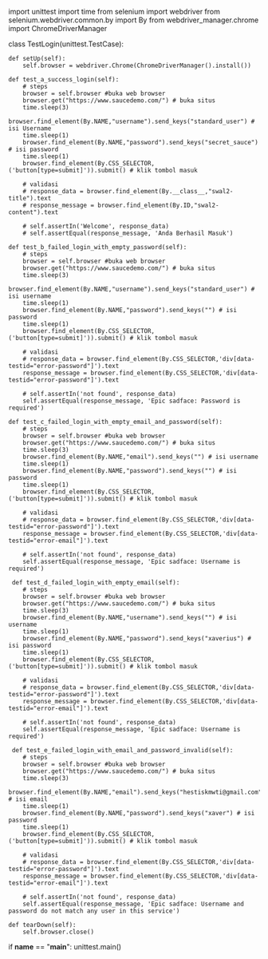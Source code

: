 import unittest
import time
from selenium import webdriver 
from selenium.webdriver.common.by import By
from webdriver_manager.chrome import ChromeDriverManager

class TestLogin(unittest.TestCase): 

    def setUp(self): 
        self.browser = webdriver.Chrome(ChromeDriverManager().install())
        
    def test_a_success_login(self): 
        # steps
        browser = self.browser #buka web browser
        browser.get("https://www.saucedemo.com/") # buka situs
        time.sleep(3)
        browser.find_element(By.NAME,"username").send_keys("standard_user") # isi Username
        time.sleep(1)
        browser.find_element(By.NAME,"password").send_keys("secret_sauce") # isi password
        time.sleep(1)
        browser.find_element(By.CSS_SELECTOR,('button[type=submit]')).submit() # klik tombol masuk

        # validasi
        # response_data = browser.find_element(By.__class__,"swal2-title").text
        # response_message = browser.find_element(By.ID,"swal2-content").text

        # self.assertIn('Welcome', response_data)
        # self.assertEqual(response_message, 'Anda Berhasil Masuk')

    def test_b_failed_login_with_empty_password(self): 
        # steps
        browser = self.browser #buka web browser
        browser.get("https://www.saucedemo.com/") # buka situs
        time.sleep(3)
        browser.find_element(By.NAME,"username").send_keys("standard_user") # isi username
        time.sleep(1)
        browser.find_element(By.NAME,"password").send_keys("") # isi password
        time.sleep(1)
        browser.find_element(By.CSS_SELECTOR,('button[type=submit]')).submit() # klik tombol masuk

        # validasi
        # response_data = browser.find_element(By.CSS_SELECTOR,'div[data-testid="error-password"]').text
        response_message = browser.find_element(By.CSS_SELECTOR,'div[data-testid="error-password"]').text

        # self.assertIn('not found', response_data)
        self.assertEqual(response_message, 'Epic sadface: Password is required')

    def test_c_failed_login_with_empty_email_and_password(self): 
        # steps
        browser = self.browser #buka web browser
        browser.get("https://www.saucedemo.com/") # buka situs
        time.sleep(3)
        browser.find_element(By.NAME,"email").send_keys("") # isi username
        time.sleep(1)
        browser.find_element(By.NAME,"password").send_keys("") # isi password
        time.sleep(1)
        browser.find_element(By.CSS_SELECTOR,('button[type=submit]')).submit() # klik tombol masuk

        # validasi
        # response_data = browser.find_element(By.CSS_SELECTOR,'div[data-testid="error-password"]').text
        response_message = browser.find_element(By.CSS_SELECTOR,'div[data-testid="error-email"]').text

        # self.assertIn('not found', response_data)
        self.assertEqual(response_message, 'Epic sadface: Username is required')
        
     def test_d_failed_login_with_empty_email(self): 
        # steps
        browser = self.browser #buka web browser
        browser.get("https://www.saucedemo.com/") # buka situs
        time.sleep(3)
        browser.find_element(By.NAME,"username").send_keys("") # isi username
        time.sleep(1)
        browser.find_element(By.NAME,"password").send_keys("xaverius") # isi password
        time.sleep(1)
        browser.find_element(By.CSS_SELECTOR,('button[type=submit]')).submit() # klik tombol masuk

        # validasi
        # response_data = browser.find_element(By.CSS_SELECTOR,'div[data-testid="error-password"]').text
        response_message = browser.find_element(By.CSS_SELECTOR,'div[data-testid="error-email"]').text

        # self.assertIn('not found', response_data)
        self.assertEqual(response_message, 'Epic sadface: Username is required')
        
     def test_e_failed_login_with_email_and_password_invalid(self): 
        # steps
        browser = self.browser #buka web browser
        browser.get("https://www.saucedemo.com/") # buka situs
        time.sleep(3)
        browser.find_element(By.NAME,"email").send_keys("hestiskmwti@gmail.com") # isi email
        time.sleep(1)
        browser.find_element(By.NAME,"password").send_keys("xaver") # isi password
        time.sleep(1)
        browser.find_element(By.CSS_SELECTOR,('button[type=submit]')).submit() # klik tombol masuk

        # validasi
        # response_data = browser.find_element(By.CSS_SELECTOR,'div[data-testid="error-password"]').text
        response_message = browser.find_element(By.CSS_SELECTOR,'div[data-testid="error-email"]').text

        # self.assertIn('not found', response_data)
        self.assertEqual(response_message, 'Epic sadface: Username and password do not match any user in this service')

    def tearDown(self): 
        self.browser.close() 

if __name__ == "__main__": 
    unittest.main()
